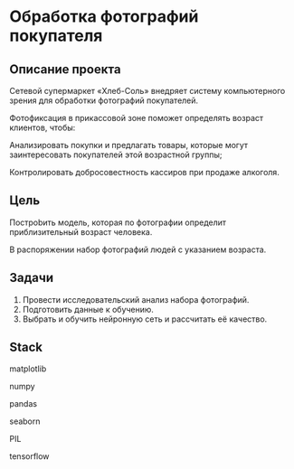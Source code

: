 # Обработка фотографий покупателя

## Описание проекта

Сетевой супермаркет «Хлеб-Соль» внедряет систему компьютерного зрения для обработки фотографий покупателей. 

Фотофиксация в прикассовой зоне поможет определять возраст клиентов, чтобы:

Анализировать покупки и предлагать товары, которые могут заинтересовать покупателей этой возрастной группы;

Контролировать добросовестность кассиров при продаже алкоголя.

## Цель

Построbить модель, которая по фотографии определит приблизительный возраст человека. 

В распоряжении набор фотографий людей с указанием возраста.

## Задачи

1. Провести исследовательский анализ набора фотографий.
2. Подготовить данные к обучению.
3. Выбрать и обучить нейронную сеть и рассчитать её качество.

## Stack

matplotlib

numpy 

pandas 

seaborn 

PIL 

tensorflow 
